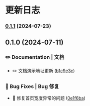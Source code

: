 # 更新日志 


### [0.1.1](https://github.com/Moonofweisheng/wot-starter-retail/compare/v0.1.0...v0.1.1) (2024-07-23)

## 0.1.0 (2024-07-11)


### ✏️ Documentation | 文档

* ✏️  文档演示地址更新 ([b1c9e3c](https://github.com/Moonofweisheng/wot-starter-retail/commit/b1c9e3c0e6e781a742c6b03a3c02718b3f129cfa))


### 🐛 Bug Fixes | Bug 修复

* 🐛 修复首页宽度异常的问题 ([0e1f6ba](https://github.com/Moonofweisheng/wot-starter-retail/commit/0e1f6ba75ba236e5a5ab00c78b5c4ee325ff7bd5))
